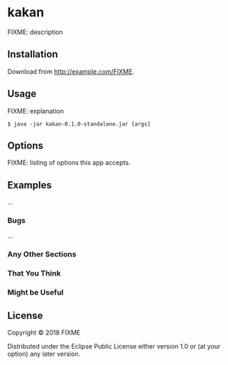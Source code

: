 # kakan

FIXME: description

## Installation

Download from http://example.com/FIXME.

## Usage

FIXME: explanation

    $ java -jar kakan-0.1.0-standalone.jar [args]

## Options

FIXME: listing of options this app accepts.

## Examples

...

### Bugs

...

### Any Other Sections
### That You Think
### Might be Useful

## License

Copyright © 2018 FIXME

Distributed under the Eclipse Public License either version 1.0 or (at
your option) any later version.
